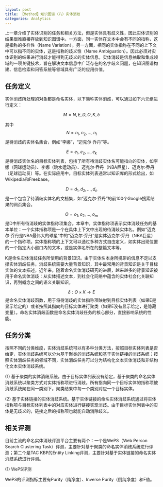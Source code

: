 ```yaml
---
layout: post
title: 【Method】知识图谱（八）实体消歧
categories: Analytics
---
```


上一章介绍了实体识别的任务和相关方法，但是实体具有歧义性，因此实体识别的结果很难直接存放到知识图谱中。一方面，同一实体在文本中会有不同的指称，这是指称的多样性（Name Variation）。另一方面，相同的实体指称在不同的上下文中可以指不同的实体，这是指称的歧义性（Name Ambiguation）。因此必须对实体识别的结果进行消歧才能得到无歧义的实体信息。实体消歧是信息抽取和集成领域的一项关键技术，旨在解决文本信息中广泛存在的名字歧义问题，在知识图谱构建、信息检索和问答系统等领域具有广泛的应用价值。

## 任务定义

实体消歧所处理的对象都是命名实体，以下简称实体消歧，可以通过如下六元组进行定义：

$$M=N,E,D,O,K,\delta$$

其中$$N=n_1, n_2, ..., n_l$$是待消歧的实体名集合，例如“李娜”，“迈克尔·乔丹”等。

$$E=e_1, e_2, ..., e_k$$是待消歧实体名的目标实体列表，包括了所有待消歧实体名可能指向的实体，如李娜（网球运动员）、李娜（跳水运动员）、迈克尔·乔丹（NBA巨星）、迈克尔·乔丹（足球运动员）等。在实际应用中，目标实体列表通常以知识库的形式给出，如Wikipedia和Freebase。

$$D=d_1, d_2,...,d_n$$是一个包含了待消歧实体名的文档集，如“迈克尔·乔丹”的前100个Google搜索结果的网页集合。

$$O=o_1, o_2,...,o_m$$是D中所有待消歧的实体指称项集合。本章中，实体指称项表示实体消歧任务的基本单位：一个实体指称项是一个在具体上下文中出现的待消歧实体名。例如“迈克尔·乔丹是NBA最伟大的球星”中的“迈克尔·乔丹”是实体迈克尔·乔丹（NBA巨星）的一个指称项。实体指称项的上下文可以通过多种方式自由定义，如实体出现位置的一个指定大小窗口内的文本，或是实体名所在的整篇文本等。

K是命名实体消歧任务所使用的背景知识。由于实体名本身所携带的信息不足以支撑实体消歧任务，消歧系统需要大量背景知识，其中最常用的背景知识是关于目标实体的文本描述。近年来，随着命名实体消歧研究的进展，越来越多的背景知识被用于命名实体消歧：从实体描述文本，到社会化网络中蕴含的实体社会化关联知识，再到概念之间的语义关联知识。

$$\delta : O \times K \to E$$是命名实体消歧函数，用于将待消歧的实体指称项映射到目标实体列表（如果E是显示给定的）或者按照其指向的目标实体进行聚类（如果E没有显示给定，是隐藏变量）。命名实体消歧函数是命名实体消歧任务的核心部分，直接影响系统的性能。

## 任务分类

按照不同的分类维度，实体消歧系统可以有多种分类方法，按照目标实体列表是否给定，实体消歧系统可以分为基于聚类的消歧系统和基于实体链接的消歧系统；按照实体消歧任务的领域不同，实体消歧任务可以分为结构化文本实体消歧和非结构化文本实体消歧系统。

(1) 基于聚类的实体消歧系统。由于目标实体列表没有给定，基于聚类的命名实体消歧系统以聚类方式对实体指称项进行消歧。所有指向同一个目标实体的指称项被消歧系统聚在同一类别下，聚类结果中每一个类别对应一个目标实体。

(2) 基于实体链接的实体消歧系统。基于实体链接的命名实体消歧系统通过将实体指称项与目标实体列表中的对应实体进行链接实现消歧。由于目标实体列表中的实体是无歧义的，链接之后的指称项也就能自动消除歧义。

## 相关评测

目前主流的命名实体消歧评测平台主要有两个：一个是WePS（Web Person Search Clustering Task）评测，主要针对基于聚类的命名实体消歧系统进行评测；第二个是TAC KBP的Entity Linking评测，主要针对基于实体链接的命名实体消歧系统进行评测。

(1) WePS评测

WePS的评测指标主要有Purity（纯净度）、Inverse Purity（倒纯净度）和F值。